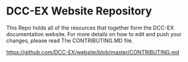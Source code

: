 # DCC-EX Website Repository

This Repo holds all of the resources that together form the DCC-EX documentation website. For more details on how to edit and push your changes, please read The CONTRIBUTING.MD file.

https://github.com/DCC-EX/website/blob/master/CONTRIBUTING.md
